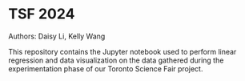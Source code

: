 # TSF 2024

Authors: Daisy Li, Kelly Wang

This repository contains the Jupyter notebook used to perform linear regression and data visualization on the data gathered during the experimentation phase of our Toronto Science Fair project.
